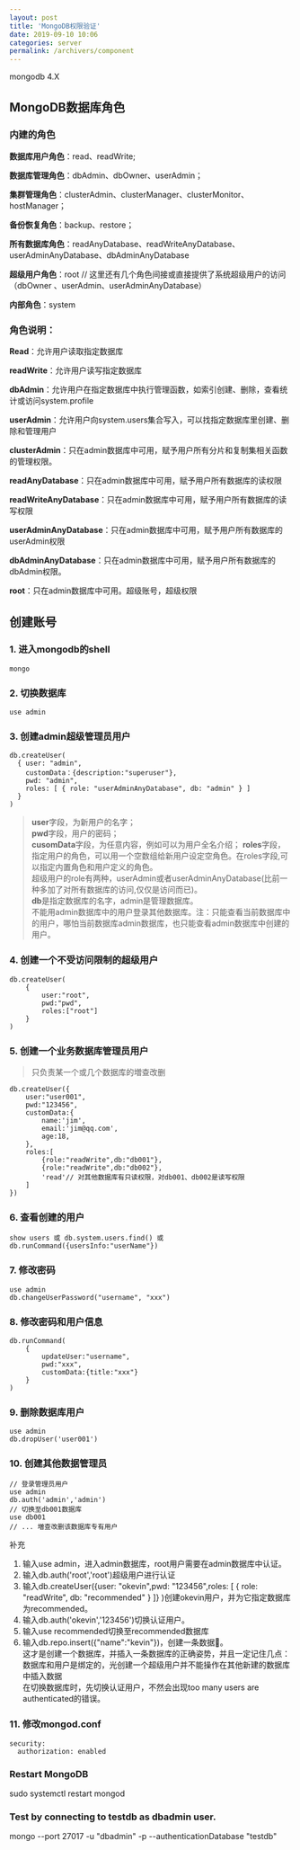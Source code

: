 ```yaml
---
layout: post
title: 'MongoDB权限验证'
date: 2019-09-10 10:06
categories: server
permalink: /archivers/component
---
```


mongodb 4.X

## MongoDB数据库角色
### 内建的角色

**数据库用户角色**：read、readWrite;

**数据库管理角色**：dbAdmin、dbOwner、userAdmin；

**集群管理角色**：clusterAdmin、clusterManager、clusterMonitor、hostManager；

**备份恢复角色**：backup、restore；

**所有数据库角色**：readAnyDatabase、readWriteAnyDatabase、userAdminAnyDatabase、dbAdminAnyDatabase

**超级用户角色**：root // 这里还有几个角色间接或直接提供了系统超级用户的访问（dbOwner 、userAdmin、userAdminAnyDatabase）

**内部角色**：system

### 角色说明：

**Read**：允许用户读取指定数据库

**readWrite**：允许用户读写指定数据库

**dbAdmin**：允许用户在指定数据库中执行管理函数，如索引创建、删除，查看统计或访问system.profile

**userAdmin**：允许用户向system.users集合写入，可以找指定数据库里创建、删除和管理用户

**clusterAdmin**：只在admin数据库中可用，赋予用户所有分片和复制集相关函数的管理权限。

**readAnyDatabase**：只在admin数据库中可用，赋予用户所有数据库的读权限

**readWriteAnyDatabase**：只在admin数据库中可用，赋予用户所有数据库的读写权限

**userAdminAnyDatabase**：只在admin数据库中可用，赋予用户所有数据库的userAdmin权限

**dbAdminAnyDatabase**：只在admin数据库中可用，赋予用户所有数据库的dbAdmin权限。

**root**：只在admin数据库中可用。超级账号，超级权限

## 创建账号
### 1. 进入mongodb的shell 
```shell
mongo
```
### 2. 切换数据库
```shell
use admin
```
### 3. 创建admin超级管理员用户
```shell
db.createUser(  
  { user: "admin",  
    customData：{description:"superuser"},
    pwd: "admin",  
    roles: [ { role: "userAdminAnyDatabase", db: "admin" } ]  
  }  
)  
```
> **user**字段，为新用户的名字；  
**pwd**字段，用户的密码；  
**cusomData**字段，为任意内容，例如可以为用户全名介绍； 
**roles**字段，指定用户的角色，可以用一个空数组给新用户设定空角色。在roles字段,可以指定内置角色和用户定义的角色。  
超级用户的role有两种，userAdmin或者userAdminAnyDatabase(比前一种多加了对所有数据库的访问,仅仅是访问而已)。  
**db**是指定数据库的名字，admin是管理数据库。  
不能用admin数据库中的用户登录其他数据库。注：只能查看当前数据库中的用户，哪怕当前数据库admin数据库，也只能查看admin数据库中创建的用户。


### 4. 创建一个不受访问限制的超级用户
```shell
db.createUser(
    {
        user:"root",
        pwd:"pwd",
        roles:["root"]
    }
)
```
### 5. 创建一个业务数据库管理员用户
> 只负责某一个或几个数据库的増查改删
```shell
db.createUser({
    user:"user001",
    pwd:"123456",
    customData:{
        name:'jim',
        email:'jim@qq.com',
        age:18,
    },
    roles:[
        {role:"readWrite",db:"db001"},
        {role:"readWrite",db:"db002"},
        'read'// 对其他数据库有只读权限，对db001、db002是读写权限
    ]
})
```

### 6. 查看创建的用户
```shell
show users 或 db.system.users.find() 或 db.runCommand({usersInfo:"userName"})
```

### 7. 修改密码
```shell
use admin
db.changeUserPassword("username", "xxx")
```

### 8. 修改密码和用户信息
```shell
db.runCommand(
    {
        updateUser:"username",
        pwd:"xxx",
        customData:{title:"xxx"}
    }
)
```

### 9. 删除数据库用户
```shell
use admin
db.dropUser('user001')
```

### 10. 创建其他数据管理员
```shell
// 登录管理员用户
use admin
db.auth('admin','admin')
// 切换至db001数据库
use db001
// ... 増查改删该数据库专有用户
```
补充
1. 输入use admin，进入admin数据库，root用户需要在admin数据库中认证。  
2. 输入db.auth('root','root')超级用户进行认证  
3. 输入db.createUser({user: "okevin",pwd: "123456",roles: [ { role: "readWrite", db: "recommended" } ]} )创建okevin用户，并为它指定数据库为recommended。  
4. 输入db.auth('okevin','123456')切换认证用户。  
5. 输入use recommended切换至recommended数据库  
6. 输入db.repo.insert({"name":"kevin"})，创建一条数据。  
这才是创建一个数据库，并插入一条数据库的正确姿势，并且一定记住几点：  
数据库和用户是绑定的，光创建一个超级用户并不能操作在其他新建的数据库中插入数据  
在切换数据库时，先切换认证用户，不然会出现too many users are authenticated的错误。  


### 11. 修改mongod.conf
```shell
security:
  authorization: enabled
```

### Restart MongoDB
sudo systemctl restart mongod

### Test by connecting to testdb as dbadmin user.
mongo --port 27017 -u "dbadmin" -p --authenticationDatabase "testdb"